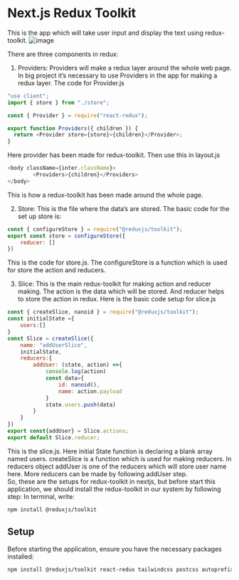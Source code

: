 # Next.js Redux Toolkit 

This is the app which will take user input and display the text using redux-toolkit. 
![image](https://github.com/shakib08/Add-and-DisplayUsers-Reduxtoolkit_Nextjs/assets/107428455/5e7031d2-ca55-436c-94dc-31322c84d2e2)


There are three components in redux:
1.	Providers: Providers will make a redux layer around the whole web page. In big project it’s necessary to use Providers in the app for making a redux layer. The code for Provider.js 

```store.js
"use client";
import { store } from "./store";

const { Provider } = require("react-redux");

export function Providers({ children }) {
  return <Provider store={store}>{children}</Provider>;
} 
```
Here provider has been made for redux-toolkit. Then use this in layout.js
```layout.js
<body className={inter.className}>
        <Providers>{children}</Providers>
</body>
```
This is how a redux-toolkit has been made around the whole page. 

2.	Store: This is the file where the data’s are stored. The basic code for the set up store is:

```store.js
const { configureStore } = require("@reduxjs/toolkit");
export const store = configureStore({
    reducer: []
})
```
This is the code for store.js. The configureStore is a function which is used for store the action and reducers. 


3.	Slice: This is the main redux-toolkit for making action and reducer making. The action is the data which will be stored. And reducer helps to store the action in redux. Here is the basic code setup for slice.js
```slice.js
const { createSlice, nanoid } = require("@reduxjs/toolkit");
const initialState ={
    users:[]
}
const Slice = createSlice({
    name: "addUserSlice", 
    initialState, 
    reducers:{
        addUser: (state, action) =>{
            console.log(action)
            const data={
                id: nanoid(), 
                name: action.payload
            }
            state.users.push(data)
        }
    }
})
export const{addUser} = Slice.actions;
export default Slice.reducer;  
```
This is the slice.js. Here initial State function is declaring a blank array named users. createSlice is a function which is used for making reducers. In reducers object addUser is one of the reducers which will store user name here. More reducers can be made by following addUser step.   
So, these are the setups for redux-toolkit in nextjs, but before start this application, we should install the redux-toolkit in our system by following step: 
In terminal, write: 
```bash
npm install @reduxjs/toolkit
```



## Setup

Before starting the application, ensure you have the necessary packages installed:

```bash
npm install @reduxjs/toolkit react-redux tailwindcss postcss autoprefixer
